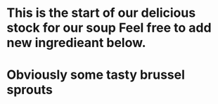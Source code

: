 # This is the start of our delicious stock for our soup Feel free to add new ingredieant below. 

# Obviously some tasty brussel sprouts